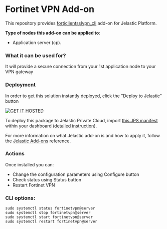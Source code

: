 # Fortinet VPN Add-on

This repository provides [forticlientsslvpn_cli](https://kb.fortinet.com/kb/documentLink.do?externalID=FD39996) add-on for Jelastic Platform.

**Type of nodes this add-on can be applied to**: 
- Application server (cp).

### What it can be used for?
It will provide a secure connection from your 1st application node to your VPN gateway

### Deployment
In order to get this solution instantly deployed, click the "Deploy to Jelastic" button

[![GET IT HOSTED](https://raw.githubusercontent.com/jelastic-jps/jpswiki/master/images/getithosted.png)](https://app.j.layershift.co.uk/?manifest=../../raw/master/fortinetvpn.jps)

To deploy this package to Jelastic Private Cloud, import [this JPS manifest](../../raw/master/fortinetvpn.jps) within your dashboard ([detailed instruction](https://docs.jelastic.com/environment-export-import#import)).

For more information on what Jelastic add-on is and how to apply it, follow the [Jelastic Add-ons](https://github.com/jelastic-jps/jpswiki/wiki/Jelastic-Addons) reference.

### Actions

Once installed you can:

* Change the configuration parameters using Configure button
* Check  status using Status button
* Restart Fortinet VPN

### CLI options:
```
sudo systemctl status fortinetvpn@server
sudo systemctl stop fortinetvpn@server
sudo systemctl start fortinetvpn@server
sudo systemctl restart fortinetvpn@server
```

